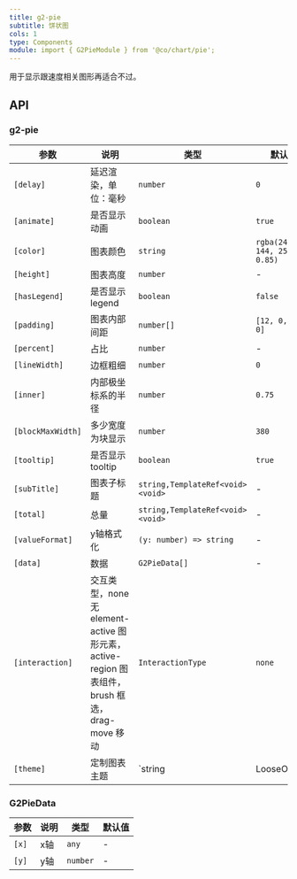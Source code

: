 ```yaml
---
title: g2-pie
subtitle: 饼状图
cols: 1
type: Components
module: import { G2PieModule } from '@co/chart/pie';
---
```


用于显示跟速度相关图形再适合不过。

## API

### g2-pie

| 参数          | 说明               | 类型          | 默认值                     |
|---------------|------------------|---------------|----------------------------|
| `[delay]`     | 延迟渲染，单位：毫秒 | `number`      | `0`                        |
| `[animate]`   | 是否显示动画       | `boolean`     | `true`                     |
| `[color]`     | 图表颜色           | `string`      | `rgba(24, 144, 255, 0.85)` |
| `[height]`    | 图表高度           | `number`      | -                          |
| `[hasLegend]` | 是否显示 legend    | `boolean`     | `false`                    |
| `[padding]`   | 图表内部间距       | `number[]`    | `[12, 0, 12, 0]`           |
| `[percent]`   | 占比               | `number`      | -                          |
| `[lineWidth]` | 边框粗细           | `number`      | `0`                        |
| `[inner]`     | 内部极坐标系的半径 | `number`      | `0.75`                     |
| `[blockMaxWidth]` | 多少宽度为块显示 | `number`      | `380`                     |
| `[tooltip]`   | 是否显示 tooltip   | `boolean`     | `true`                     |
| `[subTitle]`  | 图表子标题         | `string,TemplateRef<void><void>`      | -                          |
| `[total]`     | 总量               | `string,TemplateRef<void><void>`      | -                          |
| `[valueFormat]` | y轴格式化      | `(y: number) => string`      | -                          |
| `[data]`      | 数据               | `G2PieData[]` | -                          |
| `[interaction]` | 交互类型，none 无 element-active 图形元素，active-region 图表组件，brush 框选，drag-move 移动 | `InteractionType` | `none` |
| `[theme]` | 定制图表主题 | `string | LooseObject` | - |

### G2PieData

| 参数  | 说明 | 类型     | 默认值 |
|-------|-----|----------|--------|
| `[x]` | x轴  | `any` | -      |
| `[y]` | y轴  | `number` | -      |

